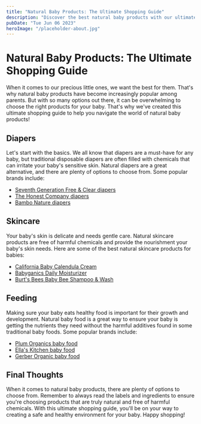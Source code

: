```yaml
---
title: "Natural Baby Products: The Ultimate Shopping Guide"
description: "Discover the best natural baby products with our ultimate shopping guide. From diapers to skincare, we&#39;ve got you covered. Shop now!"
pubDate: "Tue Jun 06 2023"
heroImage: "/placeholder-about.jpg"
---
```


# Natural Baby Products: The Ultimate Shopping Guide

When it comes to our precious little ones, we want the best for them. That&#39;s why natural baby products have become increasingly popular among parents. But with so many options out there, it can be overwhelming to choose the right products for your baby. That&#39;s why we&#39;ve created this ultimate shopping guide to help you navigate the world of natural baby products!

## Diapers

Let&#39;s start with the basics. We all know that diapers are a must-have for any baby, but traditional disposable diapers are often filled with chemicals that can irritate your baby&#39;s sensitive skin. Natural diapers are a great alternative, and there are plenty of options to choose from. Some popular brands include:

- [Seventh Generation Free &amp; Clear diapers](https://www.amazon.com/dp/B010OVKSUQ/?tag=exampletag-20)
- [The Honest Company diapers](https://www.amazon.com/dp/B018ITNCFC/?tag=exampletag-20)
- [Bambo Nature diapers](https://www.amazon.com/dp/B01G7Q9HBG/?tag=exampletag-20)

## Skincare

Your baby&#39;s skin is delicate and needs gentle care. Natural skincare products are free of harmful chemicals and provide the nourishment your baby&#39;s skin needs. Here are some of the best natural skincare products for babies:

- [California Baby Calendula Cream](https://www.amazon.com/dp/B000GZVQ6S/?tag=exampletag-20)
- [Babyganics Daily Moisturizer](https://www.amazon.com/dp/B00FSCB6OW/?tag=exampletag-20)
- [Burt&#39;s Bees Baby Bee Shampoo &amp; Wash](https://www.amazon.com/dp/B01DBSEKQI/?tag=exampletag-20)

## Feeding

Making sure your baby eats healthy food is important for their growth and development. Natural baby food is a great way to ensure your baby is getting the nutrients they need without the harmful additives found in some traditional baby foods. Some popular brands include:

- [Plum Organics baby food](https://www.amazon.com/dp/B07YNH72T9/?tag=exampletag-20)
- [Ella&#39;s Kitchen baby food](https://www.amazon.com/dp/B07TWBH7XB/?tag=exampletag-20)
- [Gerber Organic baby food](https://www.amazon.com/dp/B075FYCCV4/?tag=exampletag-20)

## Final Thoughts

When it comes to natural baby products, there are plenty of options to choose from. Remember to always read the labels and ingredients to ensure you&#39;re choosing products that are truly natural and free of harmful chemicals. With this ultimate shopping guide, you&#39;ll be on your way to creating a safe and healthy environment for your baby. Happy shopping!